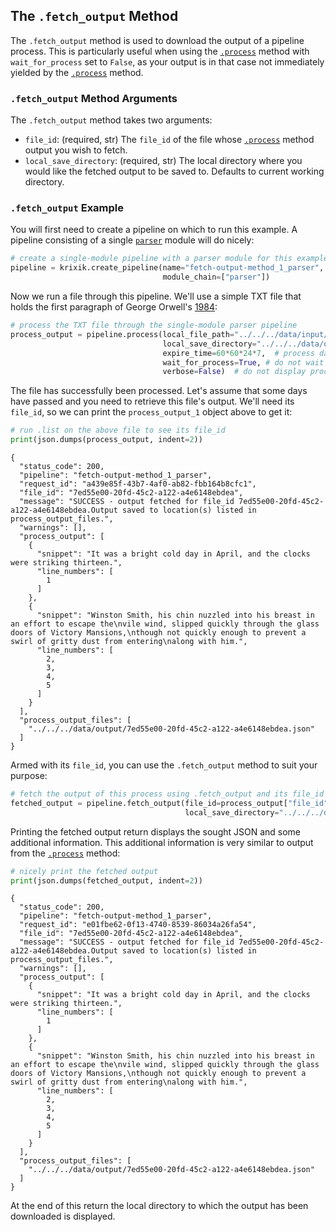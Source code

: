 ## The `.fetch_output` Method

The `.fetch_output` method is used to download the output of a pipeline process.  This is particularly useful when using the [`.process`](../parameters_processing_files_through_pipelines/process_method.md) method with `wait_for_process` set to `False`, as your output is in that case not immediately yielded by the [`.process`](../parameters_processing_files_through_pipelines/process_method.md) method.

### `.fetch_output` Method Arguments

The `.fetch_output` method takes two arguments:

- `file_id`: (required, str) The `file_id` of the file whose [`.process`](../parameters_processing_files_through_pipelines/process_method.md) method output you wish to fetch.
- `local_save_directory`: (required, str) The local directory where you would like the fetched output to be saved to. Defaults to current working directory.


### `.fetch_output` Example

You will first need to create a pipeline on which to run this example. A pipeline consisting of a single [`parser`](../../modules/support_function_modules/parser_module.md) module will do nicely:


```python
# create a single-module pipeline with a parser module for this example
pipeline = krixik.create_pipeline(name="fetch-output-method_1_parser",
                                  module_chain=["parser"])
```

Now we run a file through this pipeline. We'll use a simple TXT file that holds the first paragraph of George Orwell's <u>1984</u>:


```python
# process the TXT file through the single-module parser pipeline
process_output = pipeline.process(local_file_path="../../../data/input/1984_very_short.txt",
                                  local_save_directory="../../../data/output",  # the local directory that the output file will be saved to
                                  expire_time=60*60*24*7,  # process data will be deleted from the Krixik system in 7 days
                                  wait_for_process=True, # do not wait for process to complete before returning IDE control to user
                                  verbose=False)  # do not display process update printouts upon running code
```

The file has successfully been processed. Let's assume that some days have passed and you need to retrieve this file's output. We'll need its `file_id`, so we can print the `process_output_1` object above to get it:


```python
# run .list on the above file to see its file_id
print(json.dumps(process_output, indent=2))
```

    {
      "status_code": 200,
      "pipeline": "fetch-output-method_1_parser",
      "request_id": "a439e85f-43b7-4af0-ab82-fbb164b8cfc1",
      "file_id": "7ed55e00-20fd-45c2-a122-a4e6148ebdea",
      "message": "SUCCESS - output fetched for file_id 7ed55e00-20fd-45c2-a122-a4e6148ebdea.Output saved to location(s) listed in process_output_files.",
      "warnings": [],
      "process_output": [
        {
          "snippet": "It was a bright cold day in April, and the clocks were striking thirteen.",
          "line_numbers": [
            1
          ]
        },
        {
          "snippet": "Winston Smith, his chin nuzzled into his breast in an effort to escape the\nvile wind, slipped quickly through the glass doors of Victory Mansions,\nthough not quickly enough to prevent a swirl of gritty dust from entering\nalong with him.",
          "line_numbers": [
            2,
            3,
            4,
            5
          ]
        }
      ],
      "process_output_files": [
        "../../../data/output/7ed55e00-20fd-45c2-a122-a4e6148ebdea.json"
      ]
    }


Armed with its `file_id`, you can use the `.fetch_output` method to suit your purpose:


```python
# fetch the output of this process using .fetch_output and its file_id
fetched_output = pipeline.fetch_output(file_id=process_output["file_id"],
                                       local_save_directory="../../../data/output")
```

Printing the fetched output return displays the sought JSON and some additional information. This additional information is very similar to output from the [`.process`](../parameters_processing_files_through_pipelines/process_method.md) method:


```python
# nicely print the fetched output
print(json.dumps(fetched_output, indent=2))
```

    {
      "status_code": 200,
      "pipeline": "fetch-output-method_1_parser",
      "request_id": "e01fbe62-0f13-4740-8539-86034a26fa54",
      "file_id": "7ed55e00-20fd-45c2-a122-a4e6148ebdea",
      "message": "SUCCESS - output fetched for file_id 7ed55e00-20fd-45c2-a122-a4e6148ebdea.Output saved to location(s) listed in process_output_files.",
      "warnings": [],
      "process_output": [
        {
          "snippet": "It was a bright cold day in April, and the clocks were striking thirteen.",
          "line_numbers": [
            1
          ]
        },
        {
          "snippet": "Winston Smith, his chin nuzzled into his breast in an effort to escape the\nvile wind, slipped quickly through the glass doors of Victory Mansions,\nthough not quickly enough to prevent a swirl of gritty dust from entering\nalong with him.",
          "line_numbers": [
            2,
            3,
            4,
            5
          ]
        }
      ],
      "process_output_files": [
        "../../../data/output/7ed55e00-20fd-45c2-a122-a4e6148ebdea.json"
      ]
    }


At the end of this return the local directory to which the output has been downloaded is displayed.
